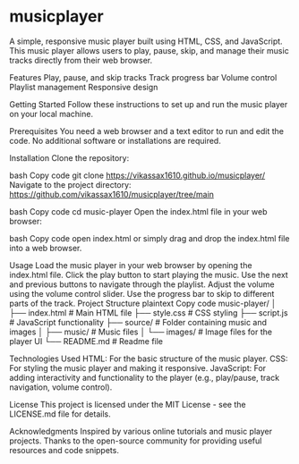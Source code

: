 # musicplayer

A simple, responsive music player built using HTML, CSS, and JavaScript. This music player allows users to play, pause, skip, and manage their music tracks directly from their web browser.

Features
Play, pause, and skip tracks
Track progress bar
Volume control
Playlist management
Responsive design


Getting Started
Follow these instructions to set up and run the music player on your local machine.

Prerequisites
You need a web browser and a text editor to run and edit the code. No additional software or installations are required.

Installation
Clone the repository:

bash
Copy code
git clone https://vikassax1610.github.io/musicplayer/
Navigate to the project directory: https://github.com/vikassax1610/musicplayer/tree/main

bash
Copy code
cd music-player
Open the index.html file in your web browser:

bash
Copy code
open index.html
or simply drag and drop the index.html file into a web browser.

Usage
Load the music player in your web browser by opening the index.html file.
Click the play button to start playing the music.
Use the next and previous buttons to navigate through the playlist.
Adjust the volume using the volume control slider.
Use the progress bar to skip to different parts of the track.
Project Structure
plaintext
Copy code
music-player/
│
├── index.html         # Main HTML file
├── style.css          # CSS styling
├── script.js          # JavaScript functionality
├── source/            # Folder containing music and images
│   ├── music/         # Music files
│   └── images/        # Image files for the player UI
└── README.md          # Readme file

Technologies Used
HTML: For the basic structure of the music player.
CSS: For styling the music player and making it responsive.
JavaScript: For adding interactivity and functionality to the player (e.g., play/pause, track navigation, volume control).

License
This project is licensed under the MIT License - see the LICENSE.md file for details.

Acknowledgments
Inspired by various online tutorials and music player projects.
Thanks to the open-source community for providing useful resources and code snippets.
